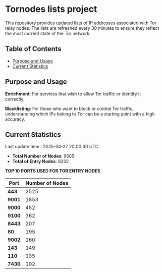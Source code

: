 # Tornodes lists project

This repository provides updated lists of IP addresses associated with Tor relay nodes. The lists are refreshed every 30 minutes to ensure they reflect the most current state of the Tor network.

## Table of Contents

- [Purpose and Usage](#purpose-and-usage)
- [Current Statistics](#current-statistics)


## Purpose and Usage

**Enrichment**: For services that wish to allow Tor traffic or identify it correctly.

**Blacklisting**: For those who want to block or control Tor traffic, understanding which IPs belong to Tor can be a starting point with a high accuracy.

## Current Statistics

Last update time : 2025-04-27 20:00:30 UTC

- **Total Number of Nodes**: 9505
- **Total of Entry Nodes**: 8232

**TOP 10 PORTS USED FOR TOR ENTRY NODES**

| **Port** | **Number of Nodes** |
|------|-----------------|
| **443**   | 2525  |
| **9001**   | 1853  |
| **9000**   | 452  |
| **9100**   | 362  |
| **8443**   | 207  |
| **80**   | 195  |
| **9002**   | 160  |
| **143**   | 149  |
| **110**   | 135  |
| **7430**   | 102  |

